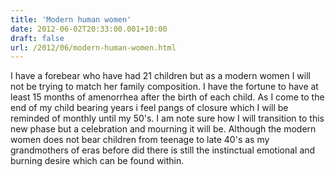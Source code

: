 ```yaml
---
title: 'Modern human women'
date: 2012-06-02T20:33:00.001+10:00
draft: false
url: /2012/06/modern-human-women.html
---
```


I have a forebear who have had 21 children but as a modern women I will not be trying to match her family composition. I have the fortune to have at least 15 months of amenorrhea after the birth of each child. As I come to the end of my child bearing years i feel pangs of closure which I will be reminded of monthly until my 50's. I am note sure how I will transition to this new phase but a celebration and mourning it will be. Although the modern women does not bear children from teenage to late 40's as my grandmothers of eras before did there is still the instinctual emotional and burning desire which can be found within.